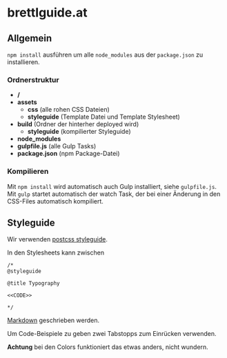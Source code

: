 # brettlguide.at
## Allgemein
`npm install` ausführen um alle `node_modules` aus der `package.json` zu installieren.

### Ordnerstruktur
* __/__
* __assets__
  * __css__ (alle rohen CSS Dateien)
  * __styleguide__ (Template Datei und Template Stylesheet)
* __build__ (Ordner der hinterher deployed wird)
  * __styleguide__ (kompilierter Styleguide)
* __node_modules__
* __gulpfile.js__ (alle Gulp Tasks)
* __package.json__ (npm Package-Datei)

### Kompilieren
Mit `npm install` wird automatisch auch Gulp installiert, siehe `gulpfile.js`.  
Mit `gulp` startet automatisch der watch Task, der bei einer Änderung in den CSS-Files automatisch kompiliert.

## Styleguide
Wir verwenden [postcss styleguide](https://github.com/morishitter/postcss-style-guide).  

In den Stylesheets kann zwischen
```
/*
@styleguide

@title Typography

<<CODE>>

*/
```
[Markdown](https://github.com/adam-p/markdown-here/wiki/Markdown-Cheatsheet) geschrieben werden.  

Um Code-Beispiele zu geben zwei Tabstopps zum Einrücken verwenden.  

__Achtung__ bei den Colors funktioniert das etwas anders, nicht wundern.
